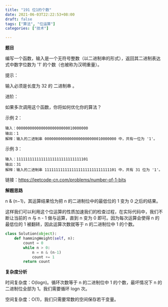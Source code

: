```yaml
---
title: "191 位1的个数"
date: 2021-06-03T22:22:53+08:00
draft: false
tags: ["算法", "位运算"]
categories: ["技术"]

---
```


**题目**

编写一个函数，输入是一个无符号整数（以二进制串的形式），返回其二进制表达式中数字位数为 '1' 的个数（也被称为汉明重量）。

提示：

输入必须是长度为 32 的 二进制串 。

进阶：

如果多次调用这个函数，你将如何优化你的算法？

示例 2：
```
输入：00000000000000000000000010000000
输出：1
解释：输入的二进制串 00000000000000000000000010000000 中，共有一位为 '1'。
```
示例 3：
```
输入：11111111111111111111111111111101
输出：31
解释：输入的二进制串 11111111111111111111111111111101 中，共有 31 位为 '1'。
```
链接：https://leetcode-cn.com/problems/number-of-1-bits

**解题思路**

n & (n−1)，其运算结果恰为把 n 的二进制位中的最低位的 1 变为 0 之后的结果。

这样我们可以利用这个位运算的性质加速我们的检查过程，在实际代码中，我们不断让当前的 n 与 n - 1 做与运算，直到 n 变为 0 即可。因为每次运算会使得 n 的最低位的 1 被翻转，因此运算次数就等于 n 的二进制位中 1 的个数。


```python
class Solution(object):
    def hammingWeight(self, n):
        count = 0
        while n > 0:
            n = n & (n-1)
            count += 1
        return count
```

**复杂度分析**

时间复杂度：O(logn)。循环次数等于 n 的二进制位中 1 的个数，最坏情况下 n 的二进制位全部为 1。我们需要循环 logn 次。

空间复杂度：O(1)，我们只需要常数的空间保存若干变量。

